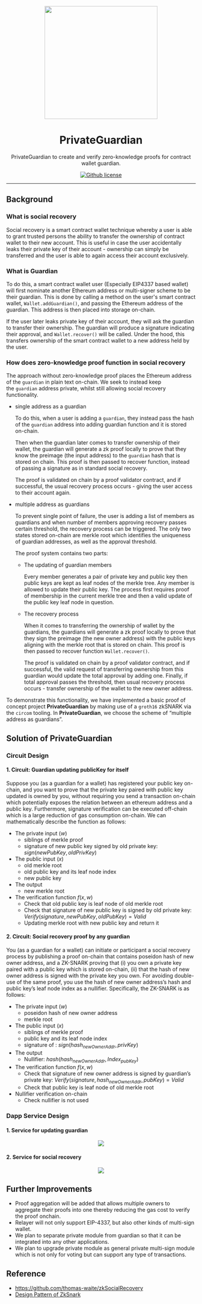 <p align="center">
    <a href="https://github.com/PrivateGuardian/">
        <img src="./docs/images/private_guardian.png" width=300>
    </a>
    <h1 align="center">
        PrivateGuardian
    </h1>
    <p align="center">PrivateGuardian to create and verify zero-knowledge proofs for contract wallet guardian.</p>
</p>

<p align="center">
    <a href="LICENSE">
        <img alt="Github license" src="https://img.shields.io/github/license/semaphore-protocol/semaphore.svg?style=flat-square">
    </a>
</p>

---

## Background

### What is social recovery

Social recovery is a smart contract wallet technique whereby a user is able to grant trusted persons the ability to transfer the ownership of contract wallet to their new account. This is useful in case the user accidentally leaks their private key of their account - ownership can simply be transferred and the user is able to again access their account exclusively.

### What is Guardian

To do this, a smart contract wallet user (Especially EIP4337 based wallet) will first nominate another Ethereum address or multi-signer scheme to be their guardian. This is done by calling a method on the user's smart contract wallet, `Wallet.addGuardian()`, and passing the Ethereum address of the guardian. This address is then placed into storage on-chain.

If the user later leaks private key of their account, they will ask the guardian to transfer their ownership. The guardian will produce a signature indicating their approval, and `Wallet.recover()` will be called. Under the hood, this transfers ownership of the smart contract wallet to a new address held by the user.

### How does zero-knowledge proof function in social recovery

The approach without zero-knowledge proof places the Ethereum address of the `guardian` in plain text on-chain. We seek to instead keep the `guardian` address private, whilst still allowing social recovery functionality.

- single address as a guardian

    To do this, when a user is adding a `guardian`, they instead pass the hash of the `guardian` address into adding guardian function and it is stored on-chain.

    Then when the guardian later comes to transfer ownership of their wallet, the guardian will generate a zk proof locally to prove that they know the preimage (the input address) to the `guardian` hash that is stored on chain. This proof is then passed to recover function, instead of passing a signature as in standard social recovery.

    The proof is validated on chain by a proof validator contract, and if successful, the usual recovery process occurs - giving the user access to their account again.

- multiple address as guardians

    To prevent single point of failure, the user is adding a list of members as guardians and when   number of members approving recovery passes certain threshold, the recovery process can be triggered. The only two states stored on-chain are merkle root which identifies the uniqueness of guardian addresses, as well as the approval threshold.

    The proof system contains two parts:

    - The updating of guardian members

        Every member generates a pair of private key and public key then public keys are kept as leaf nodes of the merkle tree. Any member is allowed to update their public key. The process first requires proof of membership in the current merkle tree and then a valid update of the public key leaf node in question.

    - The recovery process

        When it comes to transferring the ownership of wallet by the guardians, the guardians will generate a zk proof locally to prove that they sign the preimage (the new owner address) with the public keys aligning with the merkle root that is stored on chain. This proof is then passed to recover function `Wallet.recover()`.

        The proof is validated on chain by a proof validator contract, and if successful, the valid request of transferring ownership from this guardian would update the total approval by adding one. Finally, if total approval passes the threshold, then usual recovery process occurs - transfer ownership of the wallet to the new owner address.


To demonstrate this functionality,  we have implemented a basic proof of concept project **PrivateGuardian** by making use of a `groth16` zkSNARK via the `circom` tooling.  In **PrivateGuardian**, we choose the scheme of “multiple address as guardians”.

## Solution of PrivateGuardian

### Circuit Design

#### 1. **Circuit: Guardian updating publicKey for itself**

Suppose you (as a guardian for a wallet) has registered your public key on-chain, and you want to prove that the private key paired with public key updated is owned by you, without requiring you send a transaction on-chain which potentially exposes the relation between an ethereum address and a public key. Furthermore, signature verification can be executed off-chain which is a large reduction of gas consumption on-chain. We can mathematically describe the function as follows:

- The private input ($w$)
    - siblings of merkle proof
    - signature of new public key signed by old private key: $sign(newPubKey, oldPrivKey)$
- The public input ($x$)
    - old merkle root
    - old public key and its leaf node index
    - new public key
- The output
    - new merkle root
- The verification function $f(x,w)$
    - Check that old public key is leaf node of old merkle root
    - Check that signature of new public key is signed by old private key: $Verify(signature, newPubKey, oldPubKey)=Valid$
    - Updating merkle root with new public key and return it

#### 2. **Circuit: Social recovery proof by any guardian**

You (as a guardian for a wallet) can initiate or participant a social recovery process by publishing a proof on-chain that contains poseidon hash of new owner address, and a ZK-SNARK proving that (i) you own a private key paired with a public key which is stored on-chain, (ii) that the hash of new owner address is signed with the private key you own. For avoiding double-use of the same proof, you use the hash of new owner address’s hash and public key’s leaf node index  as a nullifier. Specifically, the ZK-SNARK is as follows:

- The private input ($w$)
    - poseidon hash of new owner address
    - merkle root
- The public input ($x$)
    - siblings of merkle proof
    - public key and its leaf node index
    - signature of :  $sign(hash_{newOwnerAddr}, privKey)$
- The output
    - Nullifier: $hash(hash_{newOwnerAddr}, Index_{pubKey})$
- The verification function $f(x,w)$
    - Check that signature of new owner address is signed by guardian’s private key: $Verify(signature, hash_{newOwnerAddr}, pubKey)=Valid$
    - Check that public key is leaf node of old merkle root
- Nullifier verification on-chain
    - Check nullifier is not used

### Dapp Service Design

#### 1. Service for updating guardian
<div align="center"><img src="./docs/images/dapp_updating_guardian.png"></div>

#### 2. Service for social recovery
<div align="center"><img src="./docs/images/dapp_social_recovery.svg"></div>

## Further Improvements

- Proof aggregation will be added that allows multiple owners to aggregate their proofs into one thereby reducing the gas cost to verify the proof onchain.
- Relayer will not only support EIP-4337, but also other kinds of multi-sign wallet.
- We plan to separate private module from guardian so that it can be integrated into any other applications.
- We plan to upgrade private module as general private multi-sign module which is not only for voting but can support any type of transactions.

## Reference

- https://github.com/thomas-waite/zkSocialRecovery
- [Design Pattern of ZkSnark](https://vitalik.ca/general/2022/06/15/using_snarks.html)